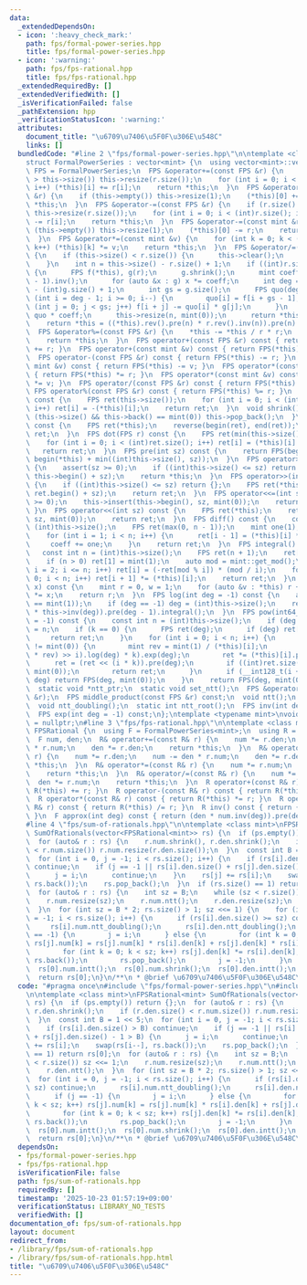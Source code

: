 ```yaml
---
data:
  _extendedDependsOn:
  - icon: ':heavy_check_mark:'
    path: fps/formal-power-series.hpp
    title: fps/formal-power-series.hpp
  - icon: ':warning:'
    path: fps/fps-rational.hpp
    title: fps/fps-rational.hpp
  _extendedRequiredBy: []
  _extendedVerifiedWith: []
  _isVerificationFailed: false
  _pathExtension: hpp
  _verificationStatusIcon: ':warning:'
  attributes:
    document_title: "\u6709\u7406\u5F0F\u306E\u548C"
    links: []
  bundledCode: "#line 2 \"fps/formal-power-series.hpp\"\n\ntemplate <class mint>\n\
    struct FormalPowerSeries : vector<mint> {\n  using vector<mint>::vector;\n  using\
    \ FPS = FormalPowerSeries;\n  FPS &operator+=(const FPS &r) {\n    if (r.size()\
    \ > this->size()) this->resize(r.size());\n    for (int i = 0; i < (int)r.size();\
    \ i++) (*this)[i] += r[i];\n    return *this;\n  }\n  FPS &operator+=(const mint\
    \ &r) {\n    if (this->empty()) this->resize(1);\n    (*this)[0] += r;\n    return\
    \ *this;\n  }\n  FPS &operator-=(const FPS &r) {\n    if (r.size() > this->size())\
    \ this->resize(r.size());\n    for (int i = 0; i < (int)r.size(); i++) (*this)[i]\
    \ -= r[i];\n    return *this;\n  }\n  FPS &operator-=(const mint &r) {\n    if\
    \ (this->empty()) this->resize(1);\n    (*this)[0] -= r;\n    return *this;\n\
    \  }\n  FPS &operator*=(const mint &v) {\n    for (int k = 0; k < (int)this->size();\
    \ k++) (*this)[k] *= v;\n    return *this;\n  }\n  FPS &operator/=(const FPS &r)\
    \ {\n    if (this->size() < r.size()) {\n      this->clear();\n      return *this;\n\
    \    }\n    int n = this->size() - r.size() + 1;\n    if ((int)r.size() <= 64)\
    \ {\n      FPS f(*this), g(r);\n      g.shrink();\n      mint coeff = g.at(g.size()\
    \ - 1).inv();\n      for (auto &x : g) x *= coeff;\n      int deg = (int)f.size()\
    \ - (int)g.size() + 1;\n      int gs = g.size();\n      FPS quo(deg);\n      for\
    \ (int i = deg - 1; i >= 0; i--) {\n        quo[i] = f[i + gs - 1];\n        for\
    \ (int j = 0; j < gs; j++) f[i + j] -= quo[i] * g[j];\n      }\n      *this =\
    \ quo * coeff;\n      this->resize(n, mint(0));\n      return *this;\n    }\n\
    \    return *this = ((*this).rev().pre(n) * r.rev().inv(n)).pre(n).rev();\n  }\n\
    \  FPS &operator%=(const FPS &r) {\n    *this -= *this / r * r;\n    shrink();\n\
    \    return *this;\n  }\n  FPS operator+(const FPS &r) const { return FPS(*this)\
    \ += r; }\n  FPS operator+(const mint &v) const { return FPS(*this) += v; }\n\
    \  FPS operator-(const FPS &r) const { return FPS(*this) -= r; }\n  FPS operator-(const\
    \ mint &v) const { return FPS(*this) -= v; }\n  FPS operator*(const FPS &r) const\
    \ { return FPS(*this) *= r; }\n  FPS operator*(const mint &v) const { return FPS(*this)\
    \ *= v; }\n  FPS operator/(const FPS &r) const { return FPS(*this) /= r; }\n \
    \ FPS operator%(const FPS &r) const { return FPS(*this) %= r; }\n  FPS operator-()\
    \ const {\n    FPS ret(this->size());\n    for (int i = 0; i < (int)this->size();\
    \ i++) ret[i] = -(*this)[i];\n    return ret;\n  }\n  void shrink() {\n    while\
    \ (this->size() && this->back() == mint(0)) this->pop_back();\n  }\n  FPS rev()\
    \ const {\n    FPS ret(*this);\n    reverse(begin(ret), end(ret));\n    return\
    \ ret;\n  }\n  FPS dot(FPS r) const {\n    FPS ret(min(this->size(), r.size()));\n\
    \    for (int i = 0; i < (int)ret.size(); i++) ret[i] = (*this)[i] * r[i];\n \
    \   return ret;\n  }\n  FPS pre(int sz) const {\n    return FPS(begin(*this),\
    \ begin(*this) + min((int)this->size(), sz));\n  }\n  FPS operator>>=(int sz)\
    \ {\n    assert(sz >= 0);\n    if ((int)this->size() <= sz) return {};\n    this->erase(this->begin(),\
    \ this->begin() + sz);\n    return *this;\n  }\n  FPS operator>>(int sz) const\
    \ {\n    if ((int)this->size() <= sz) return {};\n    FPS ret(*this);\n    ret.erase(ret.begin(),\
    \ ret.begin() + sz);\n    return ret;\n  }\n  FPS operator<<=(int sz) {\n    assert(sz\
    \ >= 0);\n    this->insert(this->begin(), sz, mint(0));\n    return *this;\n \
    \ }\n  FPS operator<<(int sz) const {\n    FPS ret(*this);\n    ret.insert(ret.begin(),\
    \ sz, mint(0));\n    return ret;\n  }\n  FPS diff() const {\n    const int n =\
    \ (int)this->size();\n    FPS ret(max(0, n - 1));\n    mint one(1), coeff(1);\n\
    \    for (int i = 1; i < n; i++) {\n      ret[i - 1] = (*this)[i] * coeff;\n \
    \     coeff += one;\n    }\n    return ret;\n  }\n  FPS integral() const {\n \
    \   const int n = (int)this->size();\n    FPS ret(n + 1);\n    ret[0] = mint(0);\n\
    \    if (n > 0) ret[1] = mint(1);\n    auto mod = mint::get_mod();\n    for (int\
    \ i = 2; i <= n; i++) ret[i] = (-ret[mod % i]) * (mod / i);\n    for (int i =\
    \ 0; i < n; i++) ret[i + 1] *= (*this)[i];\n    return ret;\n  }\n  mint eval(mint\
    \ x) const {\n    mint r = 0, w = 1;\n    for (auto &v : *this) r += w * v, w\
    \ *= x;\n    return r;\n  }\n  FPS log(int deg = -1) const {\n    assert((*this)[0]\
    \ == mint(1));\n    if (deg == -1) deg = (int)this->size();\n    return (this->diff()\
    \ * this->inv(deg)).pre(deg - 1).integral();\n  }\n  FPS pow(int64_t k, int deg\
    \ = -1) const {\n    const int n = (int)this->size();\n    if (deg == -1) deg\
    \ = n;\n    if (k == 0) {\n      FPS ret(deg);\n      if (deg) ret[0] = 1;\n \
    \     return ret;\n    }\n    for (int i = 0; i < n; i++) {\n      if ((*this)[i]\
    \ != mint(0)) {\n        mint rev = mint(1) / (*this)[i];\n        FPS ret = (((*this\
    \ * rev) >> i).log(deg) * k).exp(deg);\n        ret *= (*this)[i].pow(k);\n  \
    \      ret = (ret << (i * k)).pre(deg);\n        if ((int)ret.size() < deg) ret.resize(deg,\
    \ mint(0));\n        return ret;\n      }\n      if (__int128_t(i + 1) * k >=\
    \ deg) return FPS(deg, mint(0));\n    }\n    return FPS(deg, mint(0));\n  }\n\n\
    \  static void *ntt_ptr;\n  static void set_ntt();\n  FPS &operator*=(const FPS\
    \ &r);\n  FPS middle_product(const FPS &r) const;\n  void ntt();\n  void intt();\n\
    \  void ntt_doubling();\n  static int ntt_root();\n  FPS inv(int deg = -1) const;\n\
    \  FPS exp(int deg = -1) const;\n};\ntemplate <typename mint>\nvoid *FormalPowerSeries<mint>::ntt_ptr\
    \ = nullptr;\n#line 3 \"fps/fps-rational.hpp\"\n\ntemplate <class mint>\nstruct\
    \ FPSRational {\n  using F = FormalPowerSeries<mint>;\n  using R = FPSRational;\n\
    \  F num, den;\n  R& operator+=(const R& r) {\n    num *= r.den;\n    num += den\
    \ * r.num;\n    den *= r.den;\n    return *this;\n  }\n  R& operator-=(const R&\
    \ r) {\n    num *= r.den;\n    num -= den * r.num;\n    den *= r.den;\n    return\
    \ *this;\n  }\n  R& operator*=(const R& r) {\n    num *= r.num;\n    den *= r.den;\n\
    \    return *this;\n  }\n  R& operator/=(const R& r) {\n    num *= r.den;\n  \
    \  den *= r.num;\n    return *this;\n  }\n  R operator+(const R& r) const { return\
    \ R(*this) += r; }\n  R operator-(const R& r) const { return R(*this) -= r; }\n\
    \  R operator*(const R& r) const { return R(*this) *= r; }\n  R operator/(const\
    \ R& r) const { return R(*this) /= r; }\n  R inv() const { return {den, num};\
    \ }\n  F approx(int deg) const { return (den * num.inv(deg)).pre(deg); }\n};\n\
    #line 4 \"fps/sum-of-rationals.hpp\"\n\ntemplate <class mint>\nFPSRational<mint>\
    \ SumOfRationals(vector<FPSRational<mint>> rs) {\n  if (ps.empty()) return {};\n\
    \  for (auto& r : rs) {\n    r.num.shrink(), r.den.shrink();\n    if (r.den.size()\
    \ < r.num.size()) r.num.resize(r.den.size());\n  }\n  const int B = 1 << 5;\n\
    \  for (int i = 0, j = -1; i < rs.size(); i++) {\n    if (rs[i].den.size() > B)\
    \ continue;\n    if (j == -1 || rs[i].den.size() + rs[j].den.size() - 1 > B) {\n\
    \      j = i;\n      continue;\n    }\n    rs[j] += rs[i];\n    swap(rs[i--],\
    \ rs.back());\n    rs.pop_back();\n  }\n  if (rs.size() == 1) return rs[0];\n\
    \  for (auto& r : rs) {\n    int sz = B;\n    while (sz < r.size()) sz <<= 1;\n\
    \    r.num.resize(sz);\n    r.num.ntt();\n    r.den.resize(sz);\n    r.den.ntt();\n\
    \  }\n  for (int sz = B * 2; rs.size() > 1; sz <<= 1) {\n    for (int i = 0, j\
    \ = -1; i < rs.size(); i++) {\n      if (rs[i].den.size() >= sz) continue;\n \
    \     rs[i].num.ntt_doubling();\n      rs[i].den.ntt_doubling();\n      if (j\
    \ == -1) {\n        j = i;\n      } else {\n        for (int k = 0; k < sz; k++)\
    \ rs[j].num[k] = rs[j].num[k] * rs[i].den[k] + rs[j].den[k] * rs[i].num[k];\n\
    \        for (int k = 0; k < sz; k++) rs[j].den[k] *= rs[i].den[k];\n        swap(rs[i--],\
    \ rs.back());\n        rs.pop_back();\n        j = -1;\n      }\n    }\n  }\n\
    \  rs[0].num.intt();\n  rs[0].num.shrink();\n  rs[0].den.intt();\n  rs[0].den.shrink();\n\
    \  return rs[0];\n}\n/**\n * @brief \u6709\u7406\u5F0F\u306E\u548C\n */\n"
  code: "#pragma once\n#include \"fps/formal-power-series.hpp\"\n#include \"fps/fps-rational.hpp\"\
    \n\ntemplate <class mint>\nFPSRational<mint> SumOfRationals(vector<FPSRational<mint>>\
    \ rs) {\n  if (ps.empty()) return {};\n  for (auto& r : rs) {\n    r.num.shrink(),\
    \ r.den.shrink();\n    if (r.den.size() < r.num.size()) r.num.resize(r.den.size());\n\
    \  }\n  const int B = 1 << 5;\n  for (int i = 0, j = -1; i < rs.size(); i++) {\n\
    \    if (rs[i].den.size() > B) continue;\n    if (j == -1 || rs[i].den.size()\
    \ + rs[j].den.size() - 1 > B) {\n      j = i;\n      continue;\n    }\n    rs[j]\
    \ += rs[i];\n    swap(rs[i--], rs.back());\n    rs.pop_back();\n  }\n  if (rs.size()\
    \ == 1) return rs[0];\n  for (auto& r : rs) {\n    int sz = B;\n    while (sz\
    \ < r.size()) sz <<= 1;\n    r.num.resize(sz);\n    r.num.ntt();\n    r.den.resize(sz);\n\
    \    r.den.ntt();\n  }\n  for (int sz = B * 2; rs.size() > 1; sz <<= 1) {\n  \
    \  for (int i = 0, j = -1; i < rs.size(); i++) {\n      if (rs[i].den.size() >=\
    \ sz) continue;\n      rs[i].num.ntt_doubling();\n      rs[i].den.ntt_doubling();\n\
    \      if (j == -1) {\n        j = i;\n      } else {\n        for (int k = 0;\
    \ k < sz; k++) rs[j].num[k] = rs[j].num[k] * rs[i].den[k] + rs[j].den[k] * rs[i].num[k];\n\
    \        for (int k = 0; k < sz; k++) rs[j].den[k] *= rs[i].den[k];\n        swap(rs[i--],\
    \ rs.back());\n        rs.pop_back();\n        j = -1;\n      }\n    }\n  }\n\
    \  rs[0].num.intt();\n  rs[0].num.shrink();\n  rs[0].den.intt();\n  rs[0].den.shrink();\n\
    \  return rs[0];\n}\n/**\n * @brief \u6709\u7406\u5F0F\u306E\u548C\n */"
  dependsOn:
  - fps/formal-power-series.hpp
  - fps/fps-rational.hpp
  isVerificationFile: false
  path: fps/sum-of-rationals.hpp
  requiredBy: []
  timestamp: '2025-10-23 01:57:19+09:00'
  verificationStatus: LIBRARY_NO_TESTS
  verifiedWith: []
documentation_of: fps/sum-of-rationals.hpp
layout: document
redirect_from:
- /library/fps/sum-of-rationals.hpp
- /library/fps/sum-of-rationals.hpp.html
title: "\u6709\u7406\u5F0F\u306E\u548C"
---
```


